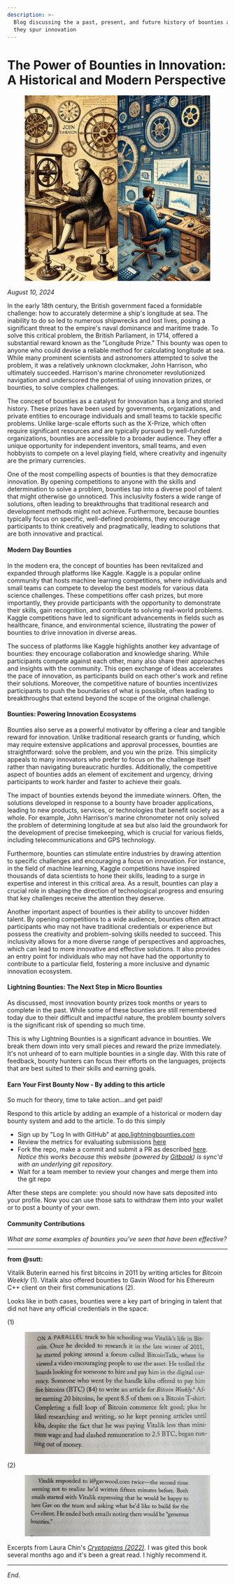 ```yaml
---
description: >-
  Blog discussing the a past, present, and future history of bounties and how
  they spur innovation
---
```


# The Power of Bounties in Innovation: A Historical and Modern Perspective

<figure><img src=".gitbook/assets/image (1) (1) (1) (1) (1).png" alt=""><figcaption></figcaption></figure>

_August 10, 2024_

In the early 18th century, the British government faced a formidable challenge: how to accurately determine a ship's longitude at sea. The inability to do so led to numerous shipwrecks and lost lives, posing a significant threat to the empire's naval dominance and maritime trade. To solve this critical problem, the British Parliament, in 1714, offered a substantial reward known as the "Longitude Prize." This bounty was open to anyone who could devise a reliable method for calculating longitude at sea. While many prominent scientists and astronomers attempted to solve the problem, it was a relatively unknown clockmaker, John Harrison, who ultimately succeeded. Harrison's marine chronometer revolutionized navigation and underscored the potential of using innovation prizes, or bounties, to solve complex challenges.

The concept of bounties as a catalyst for innovation has a long and storied history. These prizes have been used by governments, organizations, and private entities to encourage individuals and small teams to tackle specific problems. Unlike large-scale efforts such as the X-Prize, which often require significant resources and are typically pursued by well-funded organizations, bounties are accessible to a broader audience. They offer a unique opportunity for independent inventors, small teams, and even hobbyists to compete on a level playing field, where creativity and ingenuity are the primary currencies.

One of the most compelling aspects of bounties is that they democratize innovation. By opening competitions to anyone with the skills and determination to solve a problem, bounties tap into a diverse pool of talent that might otherwise go unnoticed. This inclusivity fosters a wide range of solutions, often leading to breakthroughs that traditional research and development methods might not achieve. Furthermore, because bounties typically focus on specific, well-defined problems, they encourage participants to think creatively and pragmatically, leading to solutions that are both innovative and practical.

#### Modern Day Bounties

In the modern era, the concept of bounties has been revitalized and expanded through platforms like Kaggle. Kaggle is a popular online community that hosts machine learning competitions, where individuals and small teams can compete to develop the best models for various data science challenges. These competitions offer cash prizes, but more importantly, they provide participants with the opportunity to demonstrate their skills, gain recognition, and contribute to solving real-world problems. Kaggle competitions have led to significant advancements in fields such as healthcare, finance, and environmental science, illustrating the power of bounties to drive innovation in diverse areas.

The success of platforms like Kaggle highlights another key advantage of bounties: they encourage collaboration and knowledge sharing. While participants compete against each other, many also share their approaches and insights with the community. This open exchange of ideas accelerates the pace of innovation, as participants build on each other's work and refine their solutions. Moreover, the competitive nature of bounties incentivizes participants to push the boundaries of what is possible, often leading to breakthroughs that extend beyond the scope of the original challenge.

#### Bounties: Powering Innovation Ecosystems

Bounties also serve as a powerful motivator by offering a clear and tangible reward for innovation. Unlike traditional research grants or funding, which may require extensive applications and approval processes, bounties are straightforward: solve the problem, and you win the prize. This simplicity appeals to many innovators who prefer to focus on the challenge itself rather than navigating bureaucratic hurdles. Additionally, the competitive aspect of bounties adds an element of excitement and urgency, driving participants to work harder and faster to achieve their goals.

The impact of bounties extends beyond the immediate winners. Often, the solutions developed in response to a bounty have broader applications, leading to new products, services, or technologies that benefit society as a whole. For example, John Harrison's marine chronometer not only solved the problem of determining longitude at sea but also laid the groundwork for the development of precise timekeeping, which is crucial for various fields, including telecommunications and GPS technology.

Furthermore, bounties can stimulate entire industries by drawing attention to specific challenges and encouraging a focus on innovation. For instance, in the field of machine learning, Kaggle competitions have inspired thousands of data scientists to hone their skills, leading to a surge in expertise and interest in this critical area. As a result, bounties can play a crucial role in shaping the direction of technological progress and ensuring that key challenges receive the attention they deserve.

Another important aspect of bounties is their ability to uncover hidden talent. By opening competitions to a wide audience, bounties often attract participants who may not have traditional credentials or experience but possess the creativity and problem-solving skills needed to succeed. This inclusivity allows for a more diverse range of perspectives and approaches, which can lead to more innovative and effective solutions. It also provides an entry point for individuals who may not have had the opportunity to contribute to a particular field, fostering a more inclusive and dynamic innovation ecosystem.

#### Lightning Bounties: The Next Step in Micro Bounties

As discussed, most innovation bounty prizes took months or years to complete in the past. While some of these bounties are still remembered today due to their difficult and impactful nature, the problem bounty solvers is the significant risk of spending so much time.

This is why Lightning Bounties is a significant advance in bounties. We break them down into very small pieces and reward the prize immediately. It's not unheard of to earn multiple bounties in a single day. With this rate of feedback, bounty hunters can focus their efforts on the languages, projects that are best suited to their skills and earning goals.

#### Earn Your First Bounty Now - By adding to this article

So much for theory, time to take action...and get paid!

Respond to this article by adding an example of a historical or modern day bounty system and add to the article. To do this simply

* Sign up by "Log In with GitHub" at [app.lightningbounties.com](https://app.lightningbounties.com/)
* Review the metrics for evaluating submissions [here](https://app.lightningbounties.com/issue/6f550a1a-210b-46d2-b537-89d07a16f7d8)
* Fork the repo, make a commit and submit a PR as described [here](https://docs.lightningbounties.com/docs/solve-a-bounty/working-on-the-bounty). _Notice this works because this website (powered by_ [_Gitbook_](https://www.gitbook.com/)_) is sync'd with an underlying git repository._
* Wait for a team member to review your changes and merge them into the git repo

After these steps are complete: you should now have sats deposited into your profile. Now you can use those sats to withdraw them into your wallet or to post a bounty of your own.

#### Community Contributions

_What are some examples of bounties you've seen that have been effective?_

***

**from @sutt:**

Vitalik Buterin earned his first bitcoins in 2011 by writing articles for _Bitcoin Weekly_ (1). Vitalik also offered bounties to Gavin Wood for his Ethereum C++ client on their first communications (2).

Looks like in both cases, bounties were a key part of bringing in talent that did not have any official credentials in the space.

(1)

<figure><img src=".gitbook/assets/vitalik-bounty-1.jpg" alt=""><figcaption></figcaption></figure>

(2)

<figure><img src=".gitbook/assets/image (9).png" alt=""><figcaption></figcaption></figure>

Excerpts from Laura Chin's [_Cryptopians (2022)_](https://laurashin.com/book/). I was gited this book several months ago and it's been a great read. I highly recommend it.

***

_End._
